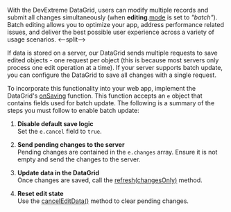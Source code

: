 With the DevExtreme DataGrid, users can modify multiple records and submit all changes simultaneously (when **editing**.[mode](/Documentation/ApiReference/UI_Components/dxDataGrid/Configuration/editing/#mode) is set to *"batch"*). Batch editing allows you to optimize your app, address performance related issues, and deliver the best possible user experience across a variety of usage scenarios. 
<--split-->

If data is stored on a server, our DataGrid sends multiple requests to save edited objects - one request per object (this is because most servers only process one edit operation at a time). If your server supports batch update, you can configure the DataGrid to save all changes with a single request.

To incorporate this functionality into your web app, implement the DataGrid's [onSaving](/Documentation/ApiReference/UI_Components/dxDataGrid/Configuration/#onSaving) function. This function accepts an `e` object that contains fields used for batch update. The following is a summary of the steps you must follow to enable batch update:

1. **Disable default save logic**                       
Set the `e.cancel` field to `true`.

2. **Send pending changes to the server**              
Pending changes are contained in the `e.changes` array. Ensure it is not empty and send the changes to the server.

3. **Update data in the DataGrid**            
Once changes are saved, call the [refresh(changesOnly)](/Documentation/ApiReference/UI_Components/dxDataGrid/Methods/#refreshchangesOnly) method.

4. **Reset edit state**           
Use the [cancelEditData()](/Documentation/ApiReference/UI_Components/dxDataGrid/Methods/#cancelEditData) method to clear pending changes.
